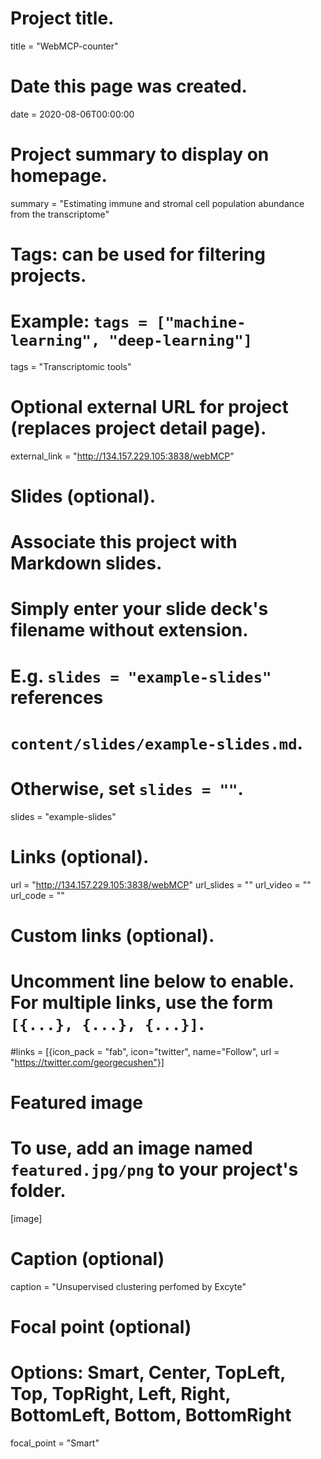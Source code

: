 # Project title.
title = "WebMCP-counter"

# Date this page was created.
date = 2020-08-06T00:00:00

# Project summary to display on homepage.
summary = "Estimating immune and stromal cell population abundance from the transcriptome"

# Tags: can be used for filtering projects.
# Example: `tags = ["machine-learning", "deep-learning"]`
tags = "Transcriptomic tools"

# Optional external URL for project (replaces project detail page).
external_link = "http://134.157.229.105:3838/webMCP"

# Slides (optional).
#   Associate this project with Markdown slides.
#   Simply enter your slide deck's filename without extension.
#   E.g. `slides = "example-slides"` references 
#   `content/slides/example-slides.md`.
#   Otherwise, set `slides = ""`.
slides = "example-slides"

# Links (optional).
url = "http://134.157.229.105:3838/webMCP"
url_slides = ""
url_video = ""
url_code = ""

# Custom links (optional).
#   Uncomment line below to enable. For multiple links, use the form `[{...}, {...}, {...}]`.
#links = [{icon_pack = "fab", icon="twitter", name="Follow", url = "https://twitter.com/georgecushen"}]

# Featured image
# To use, add an image named `featured.jpg/png` to your project's folder. 
[image]
  # Caption (optional)
  caption = "Unsupervised clustering perfomed by Excyte"
  
  # Focal point (optional)
  # Options: Smart, Center, TopLeft, Top, TopRight, Left, Right, BottomLeft, Bottom, BottomRight
  focal_point = "Smart"
